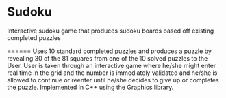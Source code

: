 Sudoku
======

Interactive sudoku game that produces sudoku boards based off existing completed puzzles

======
Uses 10 standard completed puzzles and produces a puzzle by revealing 30 of the 81 squares from one of the 10 solved puzzles to the User. User is taken through an interactive game where he/she might enter real time in the grid and the number is immediately validated and he/she is allowed to continue or reenter until he/she decides to give up or completes the puzzle. Implemented in C++ using the Graphics library.
